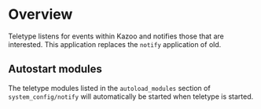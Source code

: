 # Overview

Teletype listens for events within Kazoo and notifies those that are interested. This application replaces the `notify` application of old.

## Autostart modules

The teletype modules listed in the `autoload_modules` section of `system_config/notify` will
automatically be started when teletype is started.
